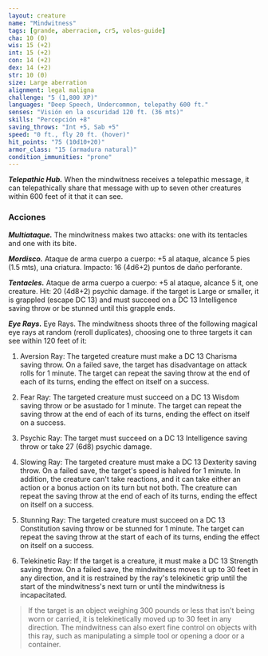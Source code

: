 ```yaml
---
layout: creature
name: "Mindwitness"
tags: [grande, aberracion, cr5, volos-guide]
cha: 10 (0)
wis: 15 (+2)
int: 15 (+2)
con: 14 (+2)
dex: 14 (+2)
str: 10 (0)
size: Large aberration
alignment: legal maligna
challenge: "5 (1,800 XP)"
languages: "Deep Speech, Undercommon, telepathy 600 ft."
senses: "Visión en la oscuridad 120 ft. (36 mts)"
skills: "Percepción +8"
saving_throws: "Int +5, Sab +5"
speed: "0 ft., fly 20 ft. (hover)"
hit_points: "75 (10d10+20)"
armor_class: "15 (armadura natural)"
condition_immunities: "prone"
---
```


***Telepathic Hub.*** When the mindwitness receives a telepathic message, it can telepathically share that message with up to seven other creatures within 600 feet of it that it can see.

### Acciones

***Multiataque.*** The mindwitness makes two attacks: one with its tentacles and one with its bite.

***Mordisco.*** Ataque de arma cuerpo a cuerpo: +5 al ataque, alcance 5 pies (1.5 mts), una criatura. Impacto: 16 (4d6+2) puntos de daño perforante.

***Tentacles.*** Ataque de arma cuerpo a cuerpo: +5 al ataque, alcance 5 it, one creature. Hit: 20 (4d8+2) psychic damage. if the target is Large or smaller, it is grappled (escape DC 13) and must succeed on a DC 13 Intelligence saving throw or be stunned until this grapple ends.

***Eye Rays.*** Eye Rays. The mindwitness shoots three of the following magical eye rays at random (reroll duplicates), choosing one to three targets it can see within 120 feet of it:

1. Aversion Ray: The targeted creature must make a DC 13 Charisma saving throw. On a failed save, the target has disadvantage on attack rolls for 1 minute. The target can repeat the saving throw at the end of each of its turns, ending the effect on itself on a success.

2. Fear Ray: The targeted creature must succeed on a DC 13 Wisdom saving throw or be asustado for 1 minute. The target can repeat the saving throw at the end of each of its turns, ending the effect on itself on a success.

3. Psychic Ray: The target must succeed on a DC 13 Intelligence saving throw or take 27 (6d8) psychic damage.

4. Slowing Ray: The targeted creature must make a DC 13 Dexterity saving throw. On a failed save, the target's speed is halved for 1 minute. In addition, the creature can't take reactions, and it can take either an action or a bonus action on its turn but not both. The creature can repeat the saving throw at the end of each of its turns, ending the effect on itself on a success.

5. Stunning Ray: The targeted creature must succeed on a DC 13 Constitution saving throw or be stunned for 1 minute. The target can repeat the saving throw at the start of each of its turns, ending the effect on itself on a success.

6. Telekinetic Ray: If the target is a creature, it must make a DC 13 Strength saving throw. On a failed save, the mindwitness moves it up to 30 feet in any direction, and it is restrained by the ray's telekinetic grip until the start of the mindwitness's next turn or until the mindwitness is incapacitated.

>If the target is an object weighing 300 pounds or less that isn't being worn or carried, it is telekinetically moved up to 30 feet in any direction. The mindwitness can also exert fine control on objects with this ray, such as manipulating a simple tool or opening a door or a container.